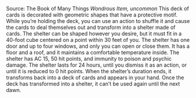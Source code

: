 Source: The Book of Many Things
*Wondrous Item, uncommon*
This deck of cards is decorated with geometric shapes that have a protective motif. While you’re holding the deck, you can use an action to shuffle it and cause the cards to deal themselves out and transform into a shelter made of cards. The shelter can be shaped however you desire, but it must fit in a 40-foot cube centered on a point within 30 feet of you. The shelter has one door and up to four windows, and only you can open or close them. It has a floor and a roof, and it maintains a comfortable temperature inside.
The shelter has AC 15, 50 hit points, and immunity to poison and psychic damage. The shelter lasts for 24 hours, until you dismiss it as an action, or until it is reduced to 0 hit points. When the shelter’s duration ends, it transforms back into a deck of cards and appears in your hand. Once the deck has transformed into a shelter, it can’t be used again until the next dawn.